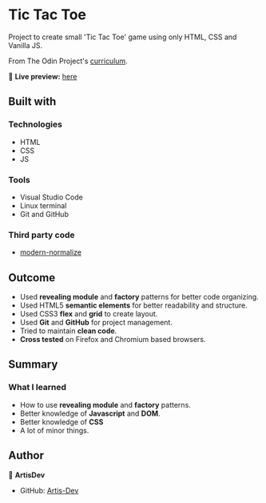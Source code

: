 # Tic Tac Toe

Project to create small 'Tic Tac Toe' game using only HTML, CSS and Vanilla JS.

From The Odin Project's [curriculum](https://www.theodinproject.com/courses/javascript/lessons/tic-tac-toe-javascript).

🔗 **Live preview:** [here](https://riteshthesharma.github.io/Tic_Tac_Toe/)

## Built with

### Technologies

* HTML
* CSS
* JS

### Tools

* Visual Studio Code
* Linux terminal
* Git and GitHub


### Third party code

* [modern-normalize](https://github.com/sindresorhus/modern-normalize)


## Outcome

* Used **revealing module** and **factory** patterns for better code organizing.
* Used HTML5 **semantic elements** for better readability and structure.
* Used CSS3 **flex** and **grid** to create layout.
* Used **Git** and **GitHub** for project management.
* Tried to maintain **clean code**.
* **Cross tested** on Firefox and Chromium based browsers.

## Summary

### What I learned

* How to use **revealing module** and **factory** patterns.
* Better knowledge of **Javascript** and **DOM**.
* Better knowledge of **CSS**
* A lot of minor things.

## Author

👤 **ArtisDev**
* GitHub: [Artis-Dev](https://github.com/artis-dev)
